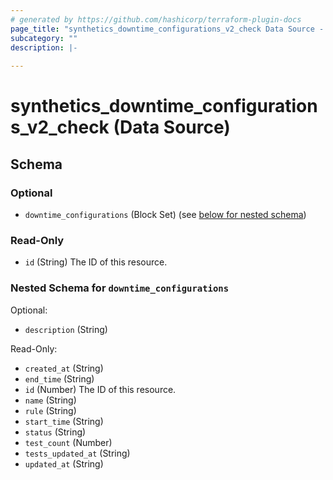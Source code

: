```yaml
---
# generated by https://github.com/hashicorp/terraform-plugin-docs
page_title: "synthetics_downtime_configurations_v2_check Data Source - synthetics"
subcategory: ""
description: |-
  
---
```


# synthetics_downtime_configurations_v2_check (Data Source)





<!-- schema generated by tfplugindocs -->
## Schema

### Optional

- `downtime_configurations` (Block Set) (see [below for nested schema](#nestedblock--downtime_configurations))

### Read-Only

- `id` (String) The ID of this resource.

<a id="nestedblock--downtime_configurations"></a>
### Nested Schema for `downtime_configurations`

Optional:

- `description` (String)

Read-Only:

- `created_at` (String)
- `end_time` (String)
- `id` (Number) The ID of this resource.
- `name` (String)
- `rule` (String)
- `start_time` (String)
- `status` (String)
- `test_count` (Number)
- `tests_updated_at` (String)
- `updated_at` (String)


